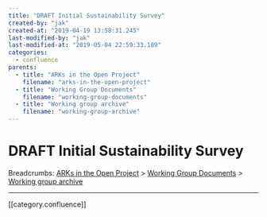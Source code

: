 ```yaml
---
title: "DRAFT Initial Sustainability Survey"
created-by: "jak"
created-at: "2019-04-19 13:58:31.245"
last-modified-by: "jak"
last-modified-at: "2019-05-04 22:59:33.189"
categories:
  - confluence
parents:
  - title: "ARKs in the Open Project"
    filename: "arks-in-the-open-project"
  - title: "Working Group Documents"
    filename: "working-group-documents"
  - title: "Working group archive"
    filename: "working-group-archive"
---
```


# DRAFT Initial Sustainability Survey

Breadcrumbs: [ARKs in the Open Project](arks-in-the-open-project.md) > [Working Group Documents](working-group-documents.md) > [Working group archive](working-group-archive.md)


---

[[category.confluence]]

